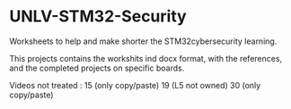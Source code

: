 # UNLV-STM32-Security
Worksheets to help and make shorter the STM32cybersecurity learning.

This projects contains the workshits ind docx format, with the references, and the completed projects on specific boards.

Videos not treated : 
15 (only copy/paste)
19 (L5 not owned)
30 (only copy/paste)
